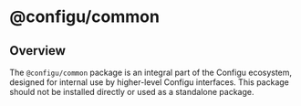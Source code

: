 # @configu/common

## Overview

The `@configu/common` package is an integral part of the Configu ecosystem, designed for internal use by higher-level Configu interfaces. This package should not be installed directly or used as a standalone package.
